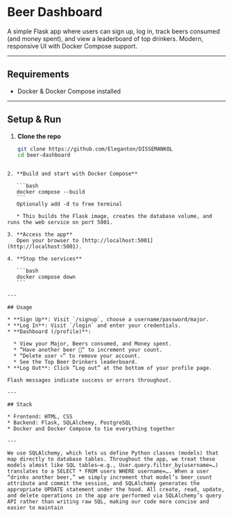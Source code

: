 # Beer Dashboard

A simple Flask app where users can sign up, log in, track beers consumed (and money spent), and view a leaderboard of top drinkers. Modern, responsive UI with Docker Compose support.

---

## Requirements

- Docker & Docker Compose installed

---

## Setup & Run

1. **Clone the repo**  
   ```bash
   git clone https://github.com/Eleganton/DISSEMANKOL
   cd beer-dashboard
````

2. **Build and start with Docker Compose**

   ```bash
   docker compose --build
   ```
   Optionally add -d to free terminal

   * This builds the Flask image, creates the database volume, and runs the web service on port 5001.

3. **Access the app**
   Open your browser to [http://localhost:5001](http://localhost:5001).

4. **Stop the services**

   ```bash
   docker compose down
   ```

---

## Usage

* **Sign Up**: Visit `/signup`, choose a username/password/major.
* **Log In**: Visit `/login` and enter your credentials.
* **Dashboard (/profile)**:

  * View your Major, Beers consumed, and Money spent.
  * “Have another beer 🍺” to increment your count.
  * “Delete user 💀” to remove your account.
  * See the Top Beer Drinkers leaderboard.
* **Log Out**: Click “Log out” at the bottom of your profile page.

Flash messages indicate success or errors throughout.

---

## Stack

* Frontend: HTML, CSS
* Backend: Flask, SQLAlchemy, PostgreSQL
* Docker and Docker Compose to tie everything together

---

We use SQLAlchemy, which lets us define Python classes (models) that map directly to database tables. Throughout the app, we treat these models almost like SQL tables—e.g., User.query.filter_by(username=…) translates to a SELECT * FROM users WHERE username=…. When a user “drinks another beer,” we simply increment that model’s beer_count attribute and commit the session, and SQLAlchemy generates the appropriate UPDATE statement under the hood. All create, read, update, and delete operations in the app are performed via SQLAlchemy’s query API rather than writing raw SQL, making our code more concise and easier to maintain
